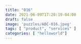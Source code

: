 ```yaml
---
title: "016"
date: 2021-06-09T17:20:19-04:00
draft: false
image: 'puzzles/ABC-016.jpeg'
tags: [ "product", "services" ]
categories: [ "helloworld"]
---
```


